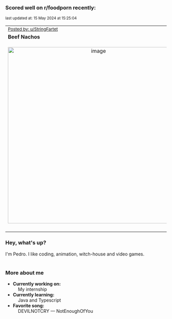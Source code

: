 ### Scored well on r/foodporn recently:

<p align="left"><sub>last updated at: 15 May 2024 at 15:25:04</sub></p>

|   |
| --- |
| <sub>[Posted by: u/StringFartet][source]</sub> |
| **Beef Nachos** | 
|<p align="center"> <img alt="image" src="https://i.redd.it/njch1cnsqa0d1.jpeg" width="550" /> </p>|
|   |

### Hey, what's up?

I'm Pedro. I like coding, animation, witch-house and video games.<br><br>

### More about me
- **Currently working on:**  
&nbsp;&nbsp;&nbsp;&nbsp;My internship
- **Currently learning:**  
&nbsp;&nbsp;&nbsp;&nbsp;Java and Typescript
- **Favorite song:**  
&nbsp;&nbsp;&nbsp;&nbsp;DEVILNOTCRY — NotEnoughOfYou<br><br>

  



  
  
  
[linkedin]: https://linkedin.com/in/pedro-h-r-gomes-8a487b14a/
[gmail]: mailto:pilique11@gmail.com
[source]: https://reddit.com/r/FoodPorn/comments/1crggv7/beef_nachos/
[redditAPI]: https://www.reddit.com/dev/api/
